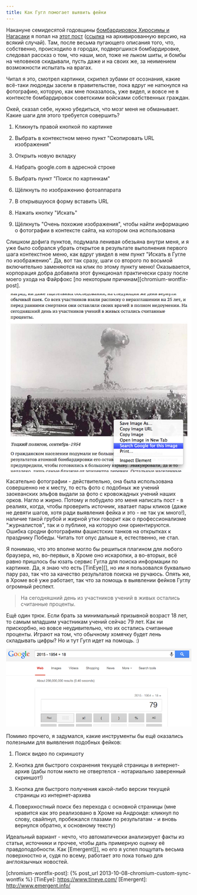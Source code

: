 ```yaml
---
title: Как Гугл помогает выявить фейки
---
```


Накануне  семидесятой  годовщины  [бомбардировок Хиросимы  и  Нагасаки][H&N]  я
попал на [этот  пост][crap-post] ([ссылка][crap-post-archive] на архивированную
версию,  на всякий  случай). Там,  после весьма  пугающего описания  того, что,
собственно, происходило в городах, подвергшихся бомбардировке, следовал рассказ
о том, что наши, мол, тоже не лыком шиты, и бомбы на человеков скидывали, пусть
даже и на своих же, за неимением возможности испытать на врагах.

Читал  я это,  смотрел картинки,  скрипел зубами  от осознания,  какие всё-таки
людоеды засели в правительстве, пока вдруг не наткнулся на фотографию, которую,
как мне показалось, уже видел, и  вовсе не в контексте бомбардировок советскими
войсками собственных граждан.

Окей, сказал себе, нужно убедиться, что мозг меня не обманывает. Какие шаги для
этого требуется совершить?

1. Кликнуть правой кнопкой по картинке

2. Выбрать в контекстном меню пункт "Скопировать URL изображения"

3. Открыть новую вкладку

4. Набрать google.com в адресной строке

5. Выбрать пункт "Поиск по картинкам"

6. Щёлкнуть по изображению фотоаппарата

7. В открывшуюся форму вставить URL

8. Нажать кнопку "Искать"

9. Щёлкнуть "Очень похожие изображения", чтобы найти информацию о фотографии в
   контексте сайта, на котором она использована

Слишком дофига  пунктов, подумала ленивая  обезьяна внутри  меня, и я  уже было
собрался  убрать  открытое в  результате  выполнения  первого шага  контекстное
меню,  как вдруг  увидел  в нем  пункт  "Искать в  Гугле  по изображению".  Да,
вот  так  сразу,  шаги  со   второго  по  восьмой  включительно  заменяются  на
клик  по  этому  пункту  меню!  Оказывается,  корпорация  добра  добавила  этот
функционал  практически  сразу после  моего  ухода  на Файрфокс  [по  некоторым
причинам][chromium-wontfix-post].

![](/images/google-helps-detect-fakes/1-context-menu.jpg)

Касательно фотографии  - действительно, она  была использована совершенно  не к
месту, то есть  фото с подобных же  учений заокеанских эльфов выдали  за фото с
кровожадных  учений наших  орков. Нагло  и жирно.  Потому и  побудило это  меня
написать пост - в реалиях, когда, чтобы проверить источник, хватает пары кликов
(даже  не  девяти  шагов,  хотя  ради  выявления  фейка  и  это  -  не  так  уж
много!),  наличие такой  грубой и  жирной утки  говорит как  о профессионализме
"журналистов", так  и о  публике, на которую  они ориентируются.  Ошибка сродни
фотографиям фашистских танков на открытках  к празднику Победы. Читать тот опус
дальше я, естественно, не стал.

Я понимаю, что  это вполне могло бы решиться плагином  для любого браузера, но,
во-первых, в  Хроме оно  искаропки, а  во-вторых, всё  равно пришлось  бы юзать
сервис Гугла для поиска информации по картинке. Да, я знаю что есть [TinEye][],
но им я пользовался буквально пару  раз, так что за качество результатов поиска
не ручаюсь. Опять же,  в Хроме всё уже работает, так что  за помощь в выявлении
фейков Гуглу огромный респект.

> На сегодняшний день из участников учений в живых остались считанные проценты.

Ещё  один  трюк.  Если  брать  за минимальный  призывной  возраст  18  лет,  то
самым младшим  участникам учений  сейчас 79  лет. Как  ни прискорбно,  но вовсе
неудивительно,  что  их  остались  считанные   проценты.  Играют  на  том,  что
обычному  хомячку  будет  лень  складывать  цифры?  Но  и  тут  Гугл  идет  на
помощь. :)

![](/images/google-helps-detect-fakes/2-calc.png)

Помимо прочего, я  задумался, какие инструменты бы ещё  оказались полезными для
выявления подобных фейков:

1. Поиск видео по скриншоту

2. Кнопка для быстрого сохранения текущей страницы в интернет-архив (дабы потом
никто не отвертелся - нотариально заверенный скриншот!)

3.  Кнопка  для  быстрого  получения  какой-либо  версии  текущей  страницы  из
интернет-архива

4. Поверхностный поиск  без перехода с основной страницы (мне  нравится как это
реализовано в Хроме на Андроиде: кликнул по слову, свайпнул, пробежался глазами
по результатам - и вновь вернулся обратно, к основному тексту)

Идеальный  вариант -  нечто,  что автоматически  анализирует  факты из  статьи,
источники  и  прочее, чтобы  дать  примерную  оценку её  правдоподобности.  Как
[Emergent][], но  его я успел  пощупать весьма  поверхностно и, судя  по всему,
работает это пока только для англоязычных новостей.



[H&N]: https://ru.wikipedia.org/wiki/Атомные_бомбардировки_Хиросимы_и_Нагасаки
[crap-post]: http://znak.com/moscow/articles/05-08-18-08/104269.html
[crap-post-archive]: https://web.archive.org/web/20150806184418/http://znak.com/moscow/articles/05-08-18-08/104269.html
[chromium-wontfix-post]: {% post_url 2013-10-08-chromium-custom-sync-wontfix %}
[TinEye]: https://www.tineye.com/
[Emergent]: http://www.emergent.info/
